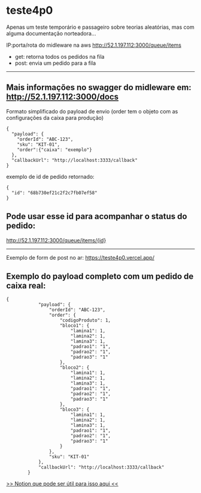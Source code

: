 # teste4p0
Apenas um teste temporário e passageiro sobre teorias aleatórias, mas com alguma documentação norteadora...


IP:porta/rota do midleware na aws
http://52.1.197.112:3000/queue/items

- get: retorna todos os pedidos na fila
- post: envia um pedido para a fila

---
Mais informações no swagger do midleware em: http://52.1.197.112:3000/docs
---

Formato simplificado do payload de envio (order tem o objeto com as configurações da caixa para produção)
```
{
  "payload": {
    "orderId": "ABC-123",
    "sku": "KIT-01",
    "order":{"caixa": "exemplo"}
  },
  "callbackUrl": "http://localhost:3333/callback"
}
```
exemplo de id de pedido retornado:
```
{
  "id": "68b730ef21c2f2c7fb07ef58"
}
```

Pode usar esse id para acompanhar o status do pedido:
---
http://52.1.197.112:3000/queue/items/{id}

---


Exemplo de form de post no ar: https://teste4p0.vercel.app/


## Exemplo do payload completo com um pedido de caixa real:
```
{
            "payload": {
                "orderId": "ABC-123",
                "order": {
                    "codigoProduto": 1,
                    "bloco1": {
                        "lamina1": 1,
                        "lamina2": 1,
                        "lamina3": 1,
                        "padrao1": "1",
                        "padrao2": "1",
                        "padrao3": "1"
                    },
                    "bloco2": {
                        "lamina1": 1,
                        "lamina2": 1,
                        "lamina3": 1,
                        "padrao1": "1",
                        "padrao2": "1",
                        "padrao3": "1"
                    },
                    "bloco3": {
                        "lamina1": 1,
                        "lamina2": 1,
                        "lamina3": 1,
                        "padrao1": "1",
                        "padrao2": "1",
                        "padrao3": "1"
                    }
                },
                "sku": "KIT-01"
            },
            "callbackUrl": "http://localhost:3333/callback"
        }
```



[>> Notion que pode ser útil para isso aqui <<](https://rafaellindemann.notion.site/Post-de-pedido-e-cores-exemplo-246d393ff68e80289b22fae8c19b4025
)
